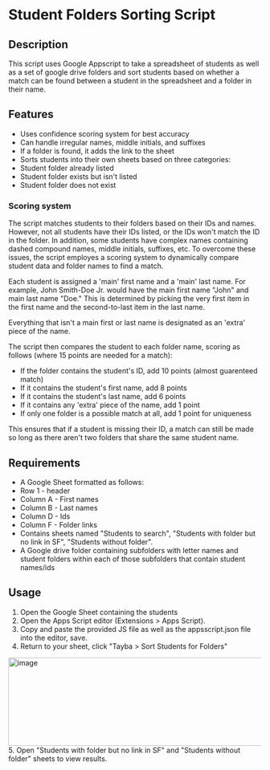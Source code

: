 # Student Folders Sorting Script
## Description
This script uses Google Appscript to take a spreadsheet of students as well as a set of google drive folders and sort students based on whether a match can be found between a student in the spreadsheet and a folder in their name.

## Features
- Uses confidence scoring system for best accuracy
- Can handle irregular names, middle initials, and suffixes
- If a folder is found, it adds the link to the sheet
- Sorts students into their own sheets based on three categories:
-   Student folder already listed
-   Student folder exists but isn't listed
-   Student folder does not exist

### Scoring system
The script matches students to their folders based on their IDs and names. However, not all students have their IDs listed, or the IDs won't match the ID in the folder. In addition, some students have complex names containing dashed compound names, middle initials, suffixes, etc. To overcome these issues, the script employes a scoring system to dynamically compare student data and folder names to find a match.

Each student is assigned a 'main' first name and a 'main' last name. For example, John Smith-Doe Jr. would have the main first name "John" and main last name "Doe." This is determined by picking the very first item in the first name and the second-to-last item in the last name.

Everything that isn't a main first or last name is designated as an 'extra' piece of the name.

The script then compares the student to each folder name, scoring as follows (where 15 points are needed for a match):
- If the folder contains the student's ID, add 10 points (almost guarenteed match)
- If it contains the student's first name, add 8 points
- If it contains the student's last name, add 6 points
- If it contains any 'extra' piece of the name, add 1 point
- If only one folder is a possible match at all, add 1 point for uniqueness

This ensures that if a student is missing their ID, a match can still be made so long as there aren't two folders that share the same student name.

## Requirements
- A Google Sheet formatted as follows:
-   Row 1 - header
-   Column A - First names
-   Column B - Last names
-   Column D - Ids
-   Column F - Folder links
-   Contains sheets named "Students to search", "Students with folder but no link in SF", "Students without folder".
- A Google drive folder containing subfolders with letter names and student folders within each of those subfolders that contain student names/ids

## Usage
1. Open the Google Sheet containing the students
2. Open the Apps Script editor (Extensions > Apps Script).
3. Copy and paste the provided JS file as well as the appsscript.json file into the editor, save.
4. Return to your sheet, click "Tayba > Sort Students for Folders"
<img width="1271" height="176" alt="image" src="https://github.com/user-attachments/assets/90a0480f-c147-4727-9d80-59242640001f" />
5. Open "Students with folder but no link in SF" and "Students without folder" sheets to view results.
